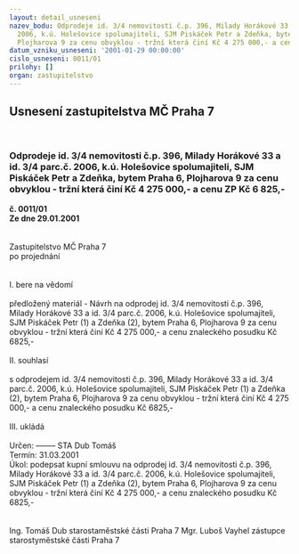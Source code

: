```yaml
---
layout: detail_usneseni
nazev_bodu: Odprodeje id. 3/4 nemovitosti č.p. 396, Milady Horákové 33 a id. 3/4 parc.č.
  2006, k.ú. Holešovice spolumajiteli, SJM Piskáček Petr a Zdeňka, bytem Praha 6,
  Plojharova 9 za cenu obvyklou - tržní která činí Kč 4 275 000,- a cenu ZP Kč 6 825,-
datum_vzniku_usneseni: '2001-01-29 00:00:00'
cislo_usneseni: 0011/01
prilohy: []
organ: zastupitelstvo
---
```

<div id="ucUsn_pList" class="usn">
	<span><h2>Usnesení zastupitelstva MČ Praha 7 </h2>
<br></span><div class="standBody">
<span><h3>Odprodeje id. 3/4 nemovitosti č.p. 396, Milady Horákové 33 a id. 3/4 parc.č. 2006, k.ú. Holešovice spolumajiteli, SJM Piskáček Petr a Zdeňka, bytem Praha 6, Plojharova 9 za cenu obvyklou - tržní která činí Kč 4 275 000,- a cenu ZP Kč 6 825,-</h3></span><div class="center">
		<strong>č. 0011/01</strong><br>
	</div>
<div class="center">
		<strong>Ze dne 29.01.2001</strong><br><br>
	</div>
<br>Zastupitelstvo MČ Praha 7<br>po projednání<br><br><br>I.	bere na vědomí<br><br> předložený materiál - Návrh na odprodej id. 3/4 nemovitosti č.p. 396, Milady Horákové 33 a id. 3/4 parc.č. 2006, k.ú. Holešovice spolumajiteli, SJM Piskáček Petr (1) a Zdeňka (2), bytem Praha 6, Plojharova 9 za cenu obvyklou - tržní která činí Kč 4 275 000,- a cenu znaleckého posudku Kč 6825,-<br><br>II.	souhlasí <br><br>s odprodejem id. 3/4 nemovitosti č.p. 396, Milady Horákové 33 a id. 3/4 parc.č. 2006, k.ú. Holešovice spolumajiteli, SJM Piskáček Petr (1) a Zdeňka (2), bytem Praha 6, Plojharova 9 za cenu obvyklou - tržní která činí Kč 4 275 000,- a cenu znaleckého posudku Kč 6825,-<br><br>III.	ukládá <br><br> Určen:	–––––	STA Dub Tomáš<br>Termín: 31.03.2001<br>Úkol:	podepsat kupní smlouvu na odprodej id. 3/4 nemovitosti č.p. 396, Milady Horákové 33 a id. 3/4 parc.č. 2006, k.ú. Holešovice spolumajiteli, SJM Piskáček Petr (1) a Zdeňka (2), bytem Praha 6, Plojharova 9 za cenu obvyklou - tržní která činí Kč 4 275 000,- a cenu znaleckého posudku Kč 6825,-<br> <br>  	 <br>Ing. Tomáš Dub starostaměstské části Praha 7	Mgr. Luboš Vayhel zástupce starostyměstské části Praha 7<br>	<br><br>
</div>
</div>